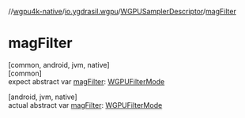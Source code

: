 //[wgpu4k-native](../../../index.md)/[io.ygdrasil.wgpu](../index.md)/[WGPUSamplerDescriptor](index.md)/[magFilter](mag-filter.md)

# magFilter

[common, android, jvm, native]\
[common]\
expect abstract var [magFilter](mag-filter.md): [WGPUFilterMode](../-w-g-p-u-filter-mode/index.md)

[android, jvm, native]\
actual abstract var [magFilter](mag-filter.md): [WGPUFilterMode](../-w-g-p-u-filter-mode/index.md)
